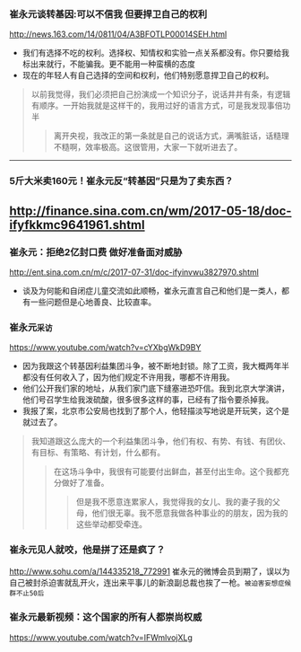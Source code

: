 ### 崔永元谈转基因:可以不信我 但要捍卫自己的权利
http://news.163.com/14/0811/04/A3BFOTLP00014SEH.html
- 我们有选择不吃的权利。选择权、知情权和实验一点关系都没有。你只要给我标出来就行，不能骗我。更不能用一种蛮横的态度
- 现在的年轻人有自己选择的空间和权利，他们特别愿意捍卫自己的权利。
>以前我觉得，我们必须把自己扮演成一个知识分子，说话井井有条，有逻辑有顺序。一开始我就是这样干的，我用过好的语言方式，可是我发现事倍功半
>>离开央视，我改正的第一条就是自己的说话方式，满嘴脏话，话糙理不糙啊，效率极高。这很管用，大家一下就听进去了。
---
### 5斤大米卖160元！崔永元反“转基因”只是为了卖东西？
http://finance.sina.com.cn/wm/2017-05-18/doc-ifyfkkmc9641961.shtml
---
### 崔永元：拒绝2亿封口费 做好准备面对威胁
http://ent.sina.com.cn/m/c/2017-07-31/doc-ifyinvwu3827970.shtml
- 谈及为何能和自闭症儿童交流如此顺畅，崔永元直言自己和他们是一类人，都有一些问题但是心地善良、比较直率。
### 崔永元`采访`
https://www.youtube.com/watch?v=cYXbgWkD9BY
- 因为我跟这个转基因利益集团斗争，被不断地封锁。除了工资，我大概两年半都没有任何收入了，因为他们规定不许用我，哪都不许用我。
- 他们公开我们家的地址，从我们家门底下缝塞进恐吓信。我到北京大学演讲，他们号召学生给我泼硫酸，很多很多这样的事，已经有了指令要杀掉我。
- 我报了案，北京市公安局也找到了那个人，他轻描淡写地说是开玩笑，这个是就过去了。
>我知道跟这么庞大的一个利益集团斗争，他们有权、有势、有钱、有团伙、有目标、有策略、有计划，什么都有。
>>在这场斗争中，我很有可能要付出鲜血，甚至付出生命。这个我都充分做好了准备。
>>>但是我不愿意连累家人，我觉得我的女儿、我的妻子我的父母，他们很无辜。我不愿意我做各种事业的的朋友，因为我的这些举动都受牵连。
### 崔永元见人就咬，他是拼了还是疯了？
http://www.sohu.com/a/144335218_772991
崔永元的微博会员到期了，误以为自己被封杀迫害就乱开火，连出来平事儿的新浪副总裁也挨了一枪。`被迫害妄想症候群不止50后`
### 崔永元最新视频：这个国家的所有人都崇尚权威
https://www.youtube.com/watch?v=IFWmlvojXLg